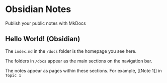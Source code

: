 # Obsidian Notes

Publish your public notes with MkDocs

## Hello World! (Obsidian)

The `index.md` in the `/docs` folder is the homepage you see here.

The folders in `/docs` appear as the main sections on the navigation bar.

The notes appear as pages within these sections. For example, [[Note 1]] in `Topic 1`
